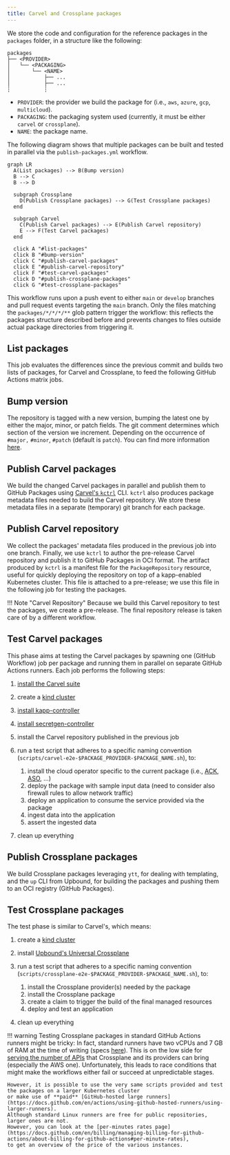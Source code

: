 ```yaml
---
title: Carvel and Crossplane packages
---
```


We store the code and configuration for the reference packages in the `packages` folder,
in a structure like the following:

```text
packages
├── <PROVIDER>
│   └── <PACKAGING>
│       └── <NAME>
│           ├── ...
│           ├── ...
┆           ┆
```

- `PROVIDER`:  the provider we build the package for (i.e., `aws`, `azure`, `gcp`, `multicloud`).
- `PACKAGING`: the packaging system used (currently, it must be either `carvel` or `crossplane`).
- `NAME`: the package name.

The following diagram shows that multiple packages can be built and tested in parallel via the `publish-packages.yml` workflow.

```mermaid
graph LR
  A(List packages) --> B(Bump version)
  B --> C
  B --> D

  subgraph Crossplane
    D(Publish Crossplane packages) --> G(Test Crossplane packages)
  end

  subgraph Carvel
    C(Publish Carvel packages) --> E(Publish Carvel repository)
    E --> F(Test Carvel packages)
  end

  click A "#list-packages"
  click B "#bump-version"
  click C "#publish-carvel-packages"
  click E "#publish-carvel-repository"
  click F "#test-carvel-packages"
  click D "#publish-crossplane-packages"
  click G "#test-crossplane-packages"
```

This workflow runs upon a push event to either `main` or `develop` branches and pull request events targeting the `main` branch.
Only the files matching the `packages/*/*/*/**` glob pattern trigger the workflow: this reflects the packages structure described before
and prevents changes to files outside actual package directories from triggering it.

## List packages

This job evaluates the differences since the previous commit and builds two lists of packages, for Carvel and Crossplane, to feed the following GitHub Actions matrix jobs.

## Bump version

The repository is tagged with a new version, bumping the latest one by either the major, minor, or patch fields.
The git comment determines which section of the version we increment. Depending on the occurrence of `#major,` `#minor`, `#patch` (default is  `patch`).
You can find more information [here](https://github.com/anothrNick/github-tag-action/tree/1.57.0).

## Publish Carvel packages

We build the changed Carvel packages in parallel and publish them to GitHub Packages using [Carvel's `kctrl`](https://carvel.dev/kapp-controller/docs/v0.43.2/kctrl-package-authoring/) CLI.
`kctrl` also produces package metadata files needed to build the Carvel repository. We store these metadata files in a separate (temporary) git branch for each package.

## Publish Carvel repository

We collect the packages' metadata files produced in the previous job into one branch. Finally, we use `kctrl` to author the pre-release Carvel repository and publish it to GitHub Packages in OCI format.
The artifact produced by `kctrl` is a manifest file for the `PackageRepository` resource, useful for quickly deploying the repository on top of a kapp-enabled Kubernetes cluster.
This file is attached to a pre-release; we use this file in the following job for testing the packages.

!!! Note "Carvel Repository"
    Because we build this Carvel repository to test the packages, we create a pre-release.
    The final repository release is taken care of by a different workflow.

## Test Carvel packages

This phase aims at testing the Carvel packages by spawning one (GitHub Workflow) job per package and running them in parallel on separate GitHub Actions runners.
Each job performs the following steps:

1. [install the Carvel suite](https://carvel.dev/#install)
1. create a [kind cluster](https://kind.sigs.k8s.io/)
1. [install kapp-controller](https://carvel.dev/kapp-controller/docs/v0.43.2/install/)
1. [install secretgen-controller](https://github.com/carvel-dev/secretgen-controller/blob/develop/docs/install.md)
1. install the Carvel repository published in the previous job
1. run a test script that adheres to a specific naming convention (`scripts/carvel-e2e-$PACKAGE_PROVIDER-$PACKAGE_NAME.sh`), to:

    1. install the cloud operator specific to the current package (i.e., [ACK](https://aws-controllers-k8s.github.io/community/docs/community/overview/), [ASO](https://azure.github.io/azure-service-operator/), ...)
    1. deploy the package with sample input data (need to consider also firewall rules to allow network traffic)
    1. deploy an application to consume the service provided via the package
    1. ingest data into the application
    1. assert the ingested data

1. clean up everything

## Publish Crossplane packages

We build Crossplane packages leveraging `ytt`, for dealing with templating, and the `up` CLI from Upbound, for building the packages and pushing them to an OCI registry (GitHub Packages).

## Test Crossplane packages

The test phase is similar to Carvel's, which means:

1. create a [kind cluster](https://kind.sigs.k8s.io/)
1. install [Upbound's Universal Crossplane](https://github.com/upbound/universal-crossplane)
1. run a test script that adheres to a specific naming convention (`scripts/crossplane-e2e-$PACKAGE_PROVIDER-$PACKAGE_NAME.sh`), to:

    1. install the Crossplane provider(s) needed by the package
    1. install the Crossplane package
    1. create a claim to trigger the build of the final managed resources
    1. deploy and test an application

1. clean up everything

!!! warning
    Testing Crossplane packages in standard GitHub Actions runners might be tricky:
    In fact, standard runners have two vCPUs and 7 GB of RAM at the time of writing (specs [here](https://docs.github.com/en/actions/using-github-hosted-runners/about-github-hosted-runners#supported-runners-and-hardware-resources)).
    This is on the low side for [serving the number of APIs](https://blog.upbound.io/scaling-kubernetes-to-thousands-of-crds/) that Crossplane and its providers can bring (especially the AWS one).
    Unfortunately, this leads to race conditions that might make the workflows either fail or succeed at unpredictable stages.

    However, it is possible to use the very same scripts provided and test the packages on a larger Kubernetes cluster
    or make use of **paid** [GitHub-hosted large runners](https://docs.github.com/en/actions/using-github-hosted-runners/using-larger-runners).
    Although standard Linux runners are free for public repositories, larger ones are not.
    However, you can look at the [per-minutes rates page](https://docs.github.com/en/billing/managing-billing-for-github-actions/about-billing-for-github-actions#per-minute-rates),
    to get an overview of the price of the various instances.
